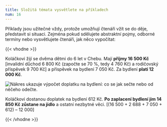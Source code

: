 ```yaml
---
title: Složitá témata vysvětlete na příkladech
num: 16
---
```

Příklady jsou užitečné vždy, protože umožňují čtenáři vžít se do děje, představit si situaci. Zejména pokud sdělujete abstraktní pojmy, odborné termíny nebo vysvětlujete čtenáři, jak něco vypočítat:

{{< vhodne >}}

Koláčkovi žijí se dvěma dětmi do 6 let v Chebu. Mají **příjmy 16 500 Kč** \[invalidní důchod 6 800 Kč (započte se 70 %, tedy 4 760 Kč) a rodičovský příspěvek 9 700 Kč] a příspěvek na bydlení 7 050 Kč. Za bydlení **platí 12 000 Kč**.

![Nákres ukazuje výpočet doplatku na bydlení: co se jak sečte nebo od něčeho odečte.](https://www.ochrance.cz/srozumitelne/slozita_temata_vysvetlete_na_prikladech/prispevek_na_bydleni.png)

Koláčkovi dostanou doplatek na bydlení 612 Kč. **Po zaplacení bydlení jim 14 850 Kč zůstane na jídlo** a ostatní nezbytné věci. \[(16 500 + 2 688 + 7 050 + 612) – 12 000]

{{< /vhodne >}}